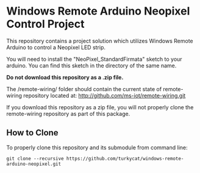 # Windows Remote Arduino Neopixel Control Project

This repository contains a project solution which utilizes Windows Remote Arduino to control a Neopixel LED strip.

You will need to install the "NeoPixel_StandardFirmata" sketch to your arduino. You can find this sketch in the directory of the same name.

**Do not download this repository as a .zip file.**

The /remote-wiring/ folder should contain the current state of remote-wiring repository located at:
http://github.com/ms-iot/remote-wiring.git

If you download this repository as a zip file, you will not properly clone the remote-wiring repository as part of this package.

## How to Clone
To properly clone this repository and its submodule from command line:
```
git clone --recursive https://github.com/turkycat/windows-remote-arduino-neopixel.git
```

